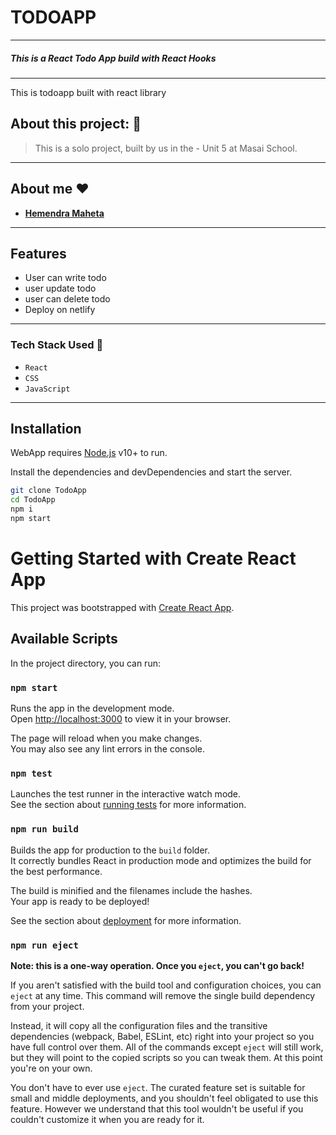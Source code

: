 # TODOAPP
---
##### This is a React Todo App build with React Hooks
---
This is todoapp built with react library
## About this project: 🙌
> This is a solo project, built by us in the  - Unit 5 at Masai School.

---
## About me ❤️
- **[Hemendra Maheta](https://github.com/hmehta051)**
---
## Features

- User can write todo
- user update todo
- user can delete todo
- Deploy on netlify

---

### Tech Stack Used 🔧
- `React`
- `CSS`
- `JavaScript`
---
## Installation

WebApp requires [Node.js](https://nodejs.org/) v10+ to run.

Install the dependencies and devDependencies and start the server.

```sh
git clone TodoApp
cd TodoApp
npm i
npm start
```
# Getting Started with Create React App

This project was bootstrapped with [Create React App](https://github.com/facebook/create-react-app).

## Available Scripts

In the project directory, you can run:

### `npm start`

Runs the app in the development mode.\
Open [http://localhost:3000](http://localhost:3000) to view it in your browser.

The page will reload when you make changes.\
You may also see any lint errors in the console.

### `npm test`

Launches the test runner in the interactive watch mode.\
See the section about [running tests](https://facebook.github.io/create-react-app/docs/running-tests) for more information.

### `npm run build`

Builds the app for production to the `build` folder.\
It correctly bundles React in production mode and optimizes the build for the best performance.

The build is minified and the filenames include the hashes.\
Your app is ready to be deployed!

See the section about [deployment](https://facebook.github.io/create-react-app/docs/deployment) for more information.

### `npm run eject`

**Note: this is a one-way operation. Once you `eject`, you can't go back!**

If you aren't satisfied with the build tool and configuration choices, you can `eject` at any time. This command will remove the single build dependency from your project.

Instead, it will copy all the configuration files and the transitive dependencies (webpack, Babel, ESLint, etc) right into your project so you have full control over them. All of the commands except `eject` will still work, but they will point to the copied scripts so you can tweak them. At this point you're on your own.

You don't have to ever use `eject`. The curated feature set is suitable for small and middle deployments, and you shouldn't feel obligated to use this feature. However we understand that this tool wouldn't be useful if you couldn't customize it when you are ready for it.
